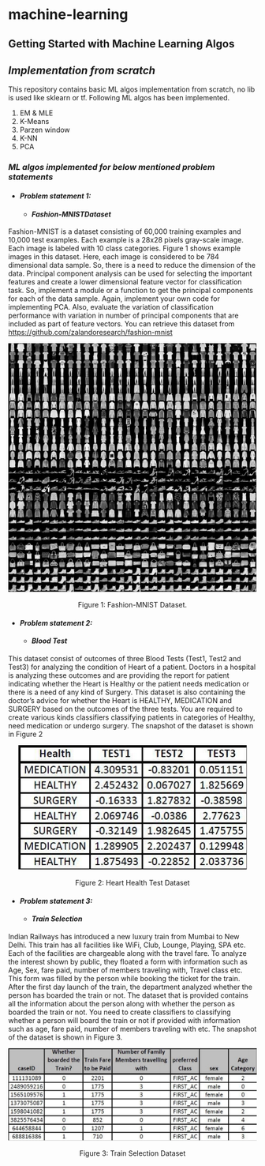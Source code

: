 # machine-learning
## Getting Started with Machine Learning Algos
## *_Implementation from scratch_*

This repository contains basic ML algos implementation from scratch, no lib is used like sklearn or tf.
Following ML algos has been implemented.
1. EM & MLE
2. K-Means
3. Parzen window
4. K-NN
5. PCA

### _**ML algos implemented for below mentioned problem statements**_

* #### *Problem statement 1:*
  * #### _**Fashion-MNISTDataset**_
Fashion-MNIST is a dataset consisting of 60,000 training examples and 10,000 test examples.
Each example is a 28x28 pixels gray-scale image. Each image is labeled with 10 class categories.
Figure 1 shows example images in this dataset.
Here, each image is considered to be 784 dimensional data sample. So, there is a need to reduce the dimension of the data. Principal component analysis can be used for selecting the important features and create a lower dimensional feature vector for classification task. So, implement a module or a function to get the principal components for each of the data sample. Again, implement your own code for implementing PCA. Also, evaluate the variation of classification performance with variation in number of principal components that are included as part of feature vectors.
You can retrieve this dataset from https://github.com/zalandoresearch/fashion-mnist
<p align="center">
  <img src="https://github.com/mayur-aggarwal/machine-learning/blob/master/fashion_mnist_sample_dataset.png">
</p>
<p align="center">Figure 1: Fashion-MNIST Dataset.</p>

* #### *Problem statement 2:*
  * #### _**Blood Test**_
This dataset consist of outcomes of three Blood Tests (Test1, Test2 and Test3) for analyzing
the condition of Heart of a patient. Doctors in a hospital is analyzing these outcomes and
are providing the report for patient indicating whether the Heart is Healthy or the patient
needs medication or there is a need of any kind of Surgery. This dataset is also containing
the doctor’s advice for whether the Heart is HEALTHY, MEDICATION and SURGERY based on the
outcomes of the three tests.
You are required to create various kinds classifiers classifying patients in categories of
Healthy, need medication or undergo surgery.
The snapshot of the dataset is shown in Figure 2
<p align="center">
  <img src="https://github.com/mayur-aggarwal/machine-learning/blob/master/medical_table_sample_dataset.png">
</p>
<p align="center">Figure 2: Heart Health Test Dataset
</p>

* #### *Problem statement 3:*
  * #### _**Train Selection**_
Indian Railways has introduced a new luxury train from Mumbai to New Delhi. This train has
all facilities like WiFi, Club, Lounge, Playing, SPA etc. Each of the facilities are chargeable
along
with the travel fare. To analyze the interest shown by public, they floated a form with
information such as Age, Sex, fare paid, number of members traveling with, Travel class etc.
This form was filled by the person while booking the ticket for the train. After the first day
launch of the train, the department analyzed whether the person has boarded the train or
not.
The dataset that is provided contains all the information about the person along with
whether the person as boarded the train or not. You need to create classifiers to classifying
whether a person will board the train or not if provided with information such as age, fare
paid, number of members traveling with etc.
The snapshot of the dataset is shown in Figure 3.
<p align="center">
  <img src="https://github.com/mayur-aggarwal/machine-learning/blob/master/train_sample_dataset.png">
</p>
<p align="center">Figure 3: Train Selection Dataset
</p>
